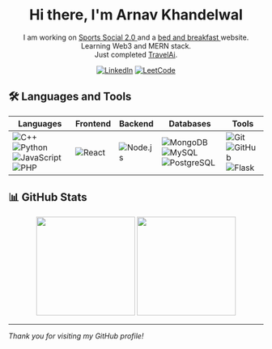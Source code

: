 <div align="center">
  
  # Hi there, I'm <span class="name">Arnav Khandelwal</span>
  I am working on <a href="https://github.com/rudradogra/SportsSocial.2.1"> Sports Social 2.0 </a> and a <a href = "https://github.com/arnav-khandelwal/bnb"> bed and breakfast </a> website.  
  Learning Web3 and MERN stack.<br>
  Just completed <a href = "https://github.com/Aryanj33/TravelAI">TravelAi</a>. 
  
  [![LinkedIn](https://img.shields.io/badge/LinkedIn-0077B5?style=for-the-badge&logo=linkedin&logoColor=white)](https://www.linkedin.com/in/arnav-khandelwal-7a0aa2278/)
  [![LeetCode](https://img.shields.io/badge/LeetCode-FFA116?style=for-the-badge&logo=leetCode&logoColor=black)](https://leetcode.com/u/arnav-khandelwal/)

</div>

## 🛠️ Languages and Tools

| Languages | Frontend | Backend | Databases | Tools |
| --------- | -------- | ------- | --------- | ----- |
| ![C++](https://img.shields.io/badge/C++-00599C?style=for-the-badge&logo=c%2B%2B&logoColor=white) ![Python](https://img.shields.io/badge/Python-3776AB?style=for-the-badge&logo=python&logoColor=white) ![JavaScript](https://img.shields.io/badge/JavaScript-F7DF1E?style=for-the-badge&logo=javascript&logoColor=black) ![PHP](https://img.shields.io/badge/PHP-777BB4?style=for-the-badge&logo=php&logoColor=white) | ![React](https://img.shields.io/badge/React-20232A?style=for-the-badge&logo=react&logoColor=61DAFB) | ![Node.js](https://img.shields.io/badge/Node.js-339933?style=for-the-badge&logo=nodedotjs&logoColor=white) | ![MongoDB](https://img.shields.io/badge/MongoDB-4EA94B?style=for-the-badge&logo=mongodb&logoColor=white) ![MySQL](https://img.shields.io/badge/MySQL-00000F?style=for-the-badge&logo=mysql&logoColor=white) ![PostgreSQL](https://img.shields.io/badge/PostgreSQL-316192?style=for-the-badge&logo=postgresql&logoColor=white) | ![Git](https://img.shields.io/badge/Git-F05032?style=for-the-badge&logo=git&logoColor=white) ![GitHub](https://img.shields.io/badge/GitHub-181717?style=for-the-badge&logo=github&logoColor=white) ![Flask](https://img.shields.io/badge/Flask-000000?style=for-the-badge&logo=flask&logoColor=white) |

## 📊 GitHub Stats

<p align="center">
  <img src="https://github-readme-stats.vercel.app/api?username=arnav-khandelwal&theme=nord&show_icons=true&hide_border=false&count_private=true" height="195px"/>
  <img src="https://github-readme-stats.vercel.app/api/top-langs/?username=arnav-khandelwal&theme=nord&show_icons=true&hide_border=false&layout=compact" height="195px"/>
</p>

---

*Thank you for visiting my GitHub profile!*
```` ▋
